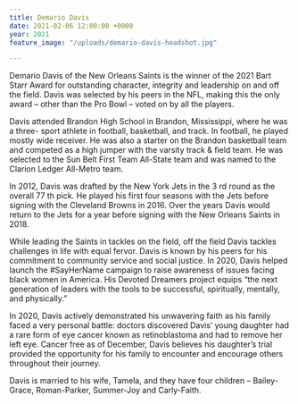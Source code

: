 ```yaml
---
title: Demario Davis
date: 2021-02-06 12:00:00 +0000
year: 2021
feature_image: "/uploads/demario-davis-headshot.jpg"

---
```

Demario Davis of the New Orleans Saints is the winner of the 2021 Bart Starr Award for
outstanding character, integrity and leadership on and off the field. Davis was selected
by his peers in the NFL, making this the only award – other than the Pro Bowl – voted
on by all the players.

Davis attended Brandon High School in Brandon, Mississippi, where he was a three-
sport athlete in football, basketball, and track. In football, he played mostly wide
receiver. He was also a starter on the Brandon basketball team and competed as
a high jumper with the varsity track &amp; field team. He was selected to the Sun Belt First
Team All-State team and was named to the Clarion Ledger All-Metro team.

In 2012, Davis was drafted by the New York Jets in the 3 rd round as the overall 77 th pick.
He played his first four seasons with the Jets before signing with the Cleveland Browns
in 2016. Over the years Davis would return to the Jets for a year before signing with the
New Orleans Saints in 2018.

While leading the Saints in tackles on the field, off the field Davis tackles challenges in
life with equal fervor. Davis is known by his peers for his commitment to community
service and social justice. In 2020, Davis helped launch the #SayHerName campaign to
raise awareness of issues facing black women in America. His Devoted Dreamers
project equips “the next generation of leaders with the tools to be successful, spiritually,
mentally, and physically.”

In 2020, Davis actively demonstrated his unwavering faith as his family faced a very
personal battle: doctors discovered Davis’ young daughter had a rare form of eye
cancer known as retinoblastoma and had to remove her left eye. Cancer free as of
December, Davis believes his daughter’s trial provided the opportunity for his family to
encounter and encourage others throughout their journey.

Davis is married to his wife, Tamela, and they have four children – Bailey-Grace,
Roman-Parker, Summer-Joy and Carly-Faith.